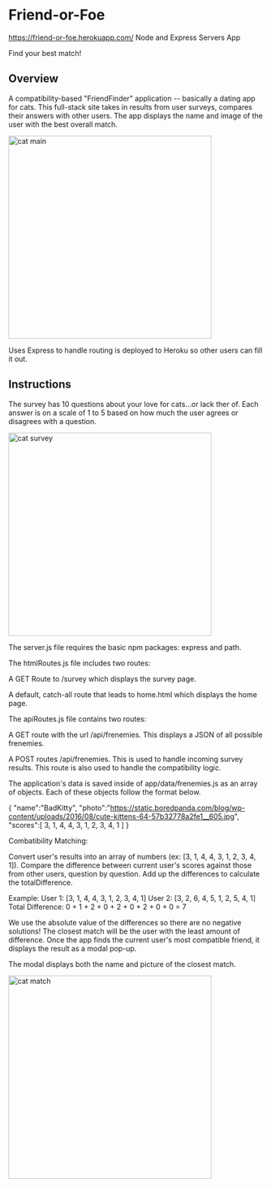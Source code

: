 # Friend-or-Foe
https://friend-or-foe.herokuapp.com/
Node and Express Servers App

Find your best match!


## Overview

A compatibility-based "FriendFinder" application -- basically a dating app for cats. This full-stack site takes in results from user surveys, compares their answers with other users. The app displays the name and image of the user with the best overall match.

<img src="https://github.com/clearplaid/Friend-or-Foe/blob/master/app/public/assets/images/cat-main.png" alt="cat main" width="400">

Uses Express to handle routing is deployed to Heroku so other users can fill it out.

## Instructions
The survey has 10 questions about your love for cats...or lack ther of. Each answer is on a scale of 1 to 5 based on how much the user agrees or disagrees with a question.

<img src="https://github.com/clearplaid/Friend-or-Foe/blob/master/app/public/assets/images/cat-questions.png" alt="cat survey" width="400">

The server.js file requires the basic npm packages: express and path.

The htmlRoutes.js file includes two routes:

  A GET Route to /survey which displays the survey page.

  A default, catch-all route that leads to home.html which displays the home page.

The apiRoutes.js file contains two routes:

  A GET route with the url /api/frenemies. This displays a JSON of all possible frenemies.
  
  A POST routes /api/frenemies. This is used to handle incoming survey results. This route is also used to handle the   compatibility logic.

The application's data is saved inside of app/data/frenemies.js as an array of objects. Each of these objects follow the format below.

{
  "name":"BadKitty",
  "photo":"https://static.boredpanda.com/blog/wp-content/uploads/2016/08/cute-kittens-64-57b32778a2fe1__605.jpg",
  "scores":[
      3,
      1,
      4,
      4,
      3,
      1,
      2,
      3,
      4,
      1
    ]
}

Combatibility Matching:

Convert user's results into an array of numbers (ex: [3, 1, 4, 4, 3, 1, 2, 3, 4, 1]).
Compare the difference between current user's scores against those from other users, question by question. Add up the differences to calculate the totalDifference.

Example:
User 1: [3, 1, 4, 4, 3, 1, 2, 3, 4, 1]
User 2: [3, 2, 6, 4, 5, 1, 2, 5, 4, 1]
Total Difference: 0 + 1 + 2 + 0 + 2 + 0 + 2 + 0 + 0 = 7

We use the absolute value of the differences so there are no negative solutions! 
The closest match will be the user with the least amount of difference.
Once the app finds the current user's most compatible friend, it displays the result as a modal pop-up.

The modal displays both the name and picture of the closest match.

<img src="https://github.com/clearplaid/Friend-or-Foe/blob/master/app/public/assets/images/cat-match.png" alt="cat match" width="400">
